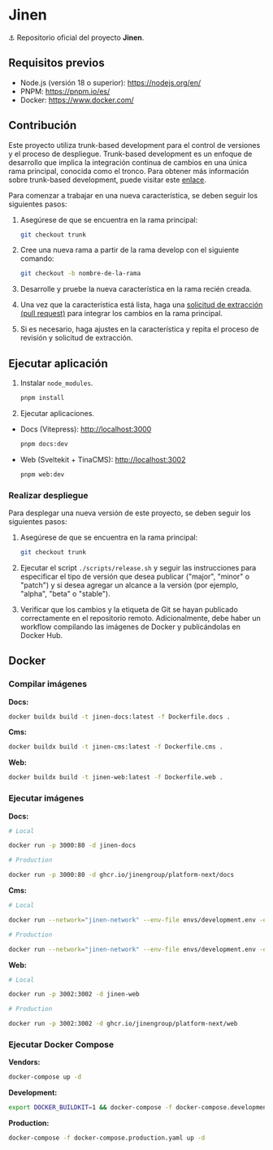 # Jinen

⚓ Repositorio oficial del proyecto **Jinen**.

## Requisitos previos

- Node.js (versión 18 o superior): <https://nodejs.org/en/>
- PNPM: <https://pnpm.io/es/>
- Docker: <https://www.docker.com/>

## Contribución

Este proyecto utiliza trunk-based development para el control de versiones y el proceso de despliegue. Trunk-based development es un enfoque de desarrollo que implica la integración continua de cambios en una única rama principal, conocida como el tronco. Para obtener más información sobre trunk-based development, puede visitar este [enlace](https://trunkbaseddevelopment.com/).

Para comenzar a trabajar en una nueva característica, se deben seguir los siguientes pasos:

1. Asegúrese de que se encuentra en la rama principal:

   ```sh
   git checkout trunk
   ```

2. Cree una nueva rama a partir de la rama develop con el siguiente comando:

   ```sh
   git checkout -b nombre-de-la-rama
   ```

3. Desarrolle y pruebe la nueva característica en la rama recién creada.

4. Una vez que la característica está lista, haga una [solicitud de extracción (pull request)](https://docs.github.com/en/pull-requests/collaborating-with-pull-requests/proposing-changes-to-your-work-with-pull-requests/about-pull-requests) para integrar los cambios en la rama principal.

5. Si es necesario, haga ajustes en la característica y repita el proceso de revisión y solicitud de extracción.

## Ejecutar aplicación

1. Instalar `node_modules`.

   ```sh
   pnpm install
   ```

2. Ejecutar aplicaciones.

- Docs (Vitepress): [http://localhost:3000](http://localhost:3000)

  ```sh
  pnpm docs:dev
  ```

- Web (Sveltekit + TinaCMS): [http://localhost:3002](http://localhost:3002)

  ```sh
  pnpm web:dev
  ```

### Realizar despliegue

Para desplegar una nueva versión de este proyecto, se deben seguir los siguientes pasos:

1. Asegúrese de que se encuentra en la rama principal:

   ```sh
   git checkout trunk
   ```

2. Ejecutar el script `./scripts/release.sh` y seguir las instrucciones para especificar el tipo de versión que desea publicar ("major", "minor" o "patch") y si desea agregar un alcance a la versión (por ejemplo, "alpha", "beta" o "stable").

3. Verificar que los cambios y la etiqueta de Git se hayan publicado correctamente en el repositorio remoto. Adicionalmente, debe haber un workflow compilando las imágenes de Docker y publicándolas en Docker Hub.

## Docker

### Compilar imágenes

**Docs:**

```sh
docker buildx build -t jinen-docs:latest -f Dockerfile.docs .
```

**Cms:**

```sh
docker buildx build -t jinen-cms:latest -f Dockerfile.cms .
```

**Web:**

```sh
docker buildx build -t jinen-web:latest -f Dockerfile.web .
```

### Ejecutar imágenes

**Docs:**

```sh
# Local

docker run -p 3000:80 -d jinen-docs
```

```sh
# Production

docker run -p 3000:80 -d ghcr.io/jinengroup/platform-next/docs
```

**Cms:**

```sh
# Local

docker run --network="jinen-network" --env-file envs/development.env -e MONGODB_URI=mongodb://user:root@mongo:27017/?authMechanism=DEFAULT -p 3001:3001 -d jinen-cms
```

```sh
# Production

docker run --network="jinen-network" --env-file envs/development.env -e MONGODB_URI=mongodb://user:root@mongo:27017/?authMechanism=DEFAULT -p 3001:3001 -d ghcr.io/jinengroup/platform-next/cms
```

**Web:**

```sh
# Local

docker run -p 3002:3002 -d jinen-web
```

```sh
# Production

docker run -p 3002:3002 -d ghcr.io/jinengroup/platform-next/web
```

### Ejecutar Docker Compose

**Vendors:**

```sh
docker-compose up -d
```

**Development:**

```sh
export DOCKER_BUILDKIT=1 && docker-compose -f docker-compose.development.yaml up -d
```

**Production:**

```sh
docker-compose -f docker-compose.production.yaml up -d
```
